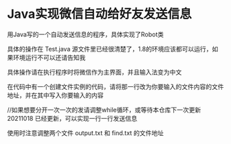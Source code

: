 # Java实现微信自动给好友发送信息
用Java写的一个自动发送信息的程序，具体实现了Robot类

具体的操作在 Test.java 源文件里已经很清楚了，1.8的环境应该都可以运行，如果环境运行不可以还请告知我

具体操作请在执行程序时将微信作为主界面，并且输入法变为中文

在代码中有一个创建文件实例的代码，请将那一行改为你要输入的文件内容的文件地址，并在其中写入你要输入的内容

//如果想要分开一次一次的发请调整while循环，或等待本仓库下一次更新
20211018 已经更新，可以实现一行一行发送信息

使用时注意调整两个文件 output.txt 和 find.txt 的文件地址
